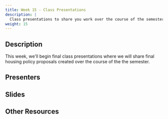 ```yaml
---
title: Week 15 - Class Presentations
description: |
  Class presentations to share you work over the course of the semester.
weight: 15
---
```

## Description

This week, we'll begin final class presentations where we will share final housing policy proposals created over the course of the the semester.

## Presenters
## Slides
## Other Resources